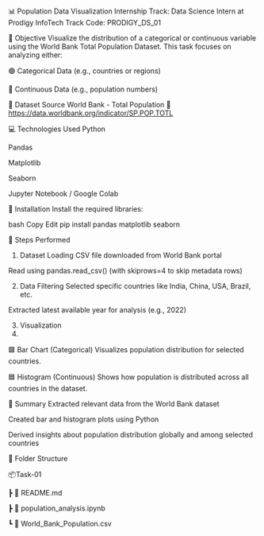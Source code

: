 

📊  Population Data Visualization
Internship Track: Data Science Intern at Prodigy InfoTech
Track Code: PRODIGY_DS_01

🎯 Objective
Visualize the distribution of a categorical or continuous variable using the World Bank Total Population Dataset.
This task focuses on analyzing either:

🟢 Categorical Data (e.g., countries or regions)

🔵 Continuous Data (e.g., population numbers)

🔗 Dataset Source
World Bank - Total Population
🔗 https://data.worldbank.org/indicator/SP.POP.TOTL


💻 Technologies Used
Python

Pandas

Matplotlib

Seaborn

Jupyter Notebook / Google Colab

🔧 Installation
Install the required libraries:

bash
Copy
Edit
pip install pandas matplotlib seaborn

📁 Steps Performed
1. Dataset Loading
CSV file downloaded from World Bank portal

Read using pandas.read_csv() (with skiprows=4 to skip metadata rows)

2. Data Filtering
Selected specific countries like India, China, USA, Brazil, etc.

Extracted latest available year for analysis (e.g., 2022)

3. Visualization
4. 
🟪 Bar Chart (Categorical)
Visualizes population distribution for selected countries.


🟦 Histogram (Continuous)
Shows how population is distributed across all countries in the dataset.

📌 Summary
Extracted relevant data from the World Bank dataset

Created bar and histogram plots using Python

Derived insights about population distribution globally and among selected countries

📁 Folder Structure

📦Task-01

 ┣ 📄 README.md
 
 ┣ 📄 population_analysis.ipynb
 
 ┗ 📄 World_Bank_Population.csv
